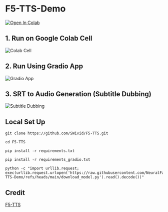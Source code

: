 # F5-TTS-Demo
[![Open In Colab](https://colab.research.google.com/assets/colab-badge.svg)](https://colab.research.google.com/github/NeuralFalconYT/F5-TTS-Demo/blob/main/F5_TTS_Demo.ipynb) <br>

## 1. Run on Google Colab Cell
![Colab Cell](https://github.com/user-attachments/assets/219850e0-30e9-4ef9-89b1-2ee32aba1ec7)
## 2. Run Using Gradio App
![Gradio App](https://github.com/user-attachments/assets/23191751-dfb9-4a1c-ae07-5223549280bb)
## 3. SRT to Audio Generation (Subtitle Dubbing)
![Subtitle Dubbing](https://github.com/user-attachments/assets/7a1494a0-bae8-4bf1-86ab-de577842102f)

## Local Set Up
```
git clone https://github.com/SWivid/F5-TTS.git
```
```
cd F5-TTS
```
```
pip install -r requirements.txt
```
```
pip install -r requirements_gradio.txt
```
```
python -c "import urllib.request; exec(urllib.request.urlopen('https://raw.githubusercontent.com/NeuralFalconYT/F5-TTS-Demo/refs/heads/main/download_model.py').read().decode())"
```
## Credit
[F5-TTS](https://github.com/SWivid/F5-TTS) <br>
